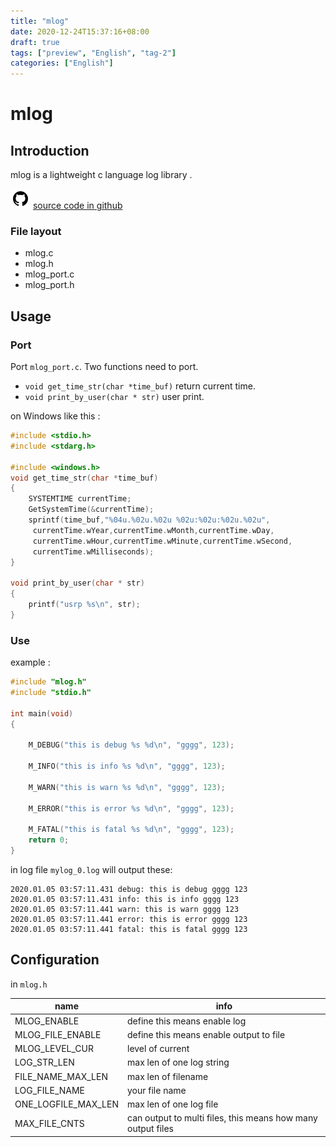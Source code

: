 ```yaml
---
title: "mlog"
date: 2020-12-24T15:37:16+08:00
draft: true
tags: ["preview", "English", "tag-2"]
categories: ["English"]
---
```

# mlog

## Introduction 
mlog is a lightweight c language log library .

![github](../img/github.png)
[source code in github](https://github.com/zyongzhangyong/mlog)

### File layout

* mlog.c
* mlog.h
* mlog_port.c
* mlog_port.h

## Usage 

### Port
Port `mlog_port.c`. Two functions need to port.

* `void get_time_str(char *time_buf)` return current time.
* `void print_by_user(char * str)` user print.

on Windows like this :
```c
#include <stdio.h>
#include <stdarg.h>

#include <windows.h>
void get_time_str(char *time_buf)
{
	SYSTEMTIME currentTime;
    GetSystemTime(&currentTime);
    sprintf(time_buf,"%04u.%02u.%02u %02u:%02u:%02u.%02u",           
     currentTime.wYear,currentTime.wMonth,currentTime.wDay,
     currentTime.wHour,currentTime.wMinute,currentTime.wSecond,
     currentTime.wMilliseconds);
}

void print_by_user(char * str) 
{
	printf("usrp %s\n", str);
}

```
### Use
example :
```c
#include "mlog.h"
#include "stdio.h"

int main(void)
{

	M_DEBUG("this is debug %s %d\n", "gggg", 123);
	
	M_INFO("this is info %s %d\n", "gggg", 123);

	M_WARN("this is warn %s %d\n", "gggg", 123);

	M_ERROR("this is error %s %d\n", "gggg", 123);

	M_FATAL("this is fatal %s %d\n", "gggg", 123);
	return 0;
}
```
in log file `mylog_0.log` will output these:
```
2020.01.05 03:57:11.431 debug: this is debug gggg 123
2020.01.05 03:57:11.431 info: this is info gggg 123
2020.01.05 03:57:11.441 warn: this is warn gggg 123
2020.01.05 03:57:11.441 error: this is error gggg 123
2020.01.05 03:57:11.441 fatal: this is fatal gggg 123
```

## Configuration 
in `mlog.h`

name|info
-|-
MLOG_ENABLE|define this means enable log
MLOG_FILE_ENABLE|define this means enable output to file
MLOG_LEVEL_CUR|level of current 
LOG_STR_LEN|max len of one log string 
FILE_NAME_MAX_LEN| max len of filename
LOG_FILE_NAME|your file name
ONE_LOGFILE_MAX_LEN|max len of one log file  
MAX_FILE_CNTS|can output to multi files, this means how many output files 

